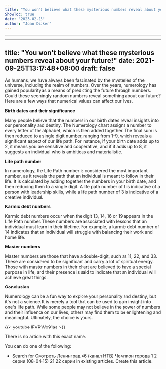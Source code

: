 ```yaml
---
title: "You won't believe what these mysterious numbers reveal about your future!"
ShowToc: true 
date: "2023-02-16"
author: "Joan Dicker"
---
```

*****
---
title: "You won't believe what these mysterious numbers reveal about your future!"
date: 2021-09-25T13:17:48+08:00
draft: false
---
As humans, we have always been fascinated by the mysteries of the universe, including the realm of numbers. Over the years, numerology has gained popularity as a means of predicting the future through numbers. Could these seemingly random numbers reveal something about our future? Here are a few ways that numerical values can affect our lives.

**Birth dates and their significance**

Many people believe that the numbers in our birth dates reveal insights into our personality and destiny. The Numerology chart assigns a number to every letter of the alphabet, which is then added together. The final sum is then reduced to a single digit number, ranging from 1-9, which reveals a significant aspect of our life path. For instance, if your birth date adds up to 2, it means you are sensitive and cooperative, and if it adds up to 8, it suggests an individual who is ambitious and materialistic.

**Life path number**

In numerology, the Life Path number is considered the most important number, as it reveals the path that an individual is meant to follow in their life. It is calculated by adding together the numbers in your birth date, and then reducing them to a single digit. A life path number of 1 is indicative of a person with leadership skills, while a life path number of 3 is indicative of a creative individual.

**Karmic debt numbers**

Karmic debt numbers occur when the digit 13, 14, 16 or 19 appears in the Life Path number. These numbers are associated with lessons that an individual must learn in their lifetime. For example, a karmic debt number of 14 indicates that an individual will struggle with balancing their work and home life.

**Master numbers**

Master numbers are those that have a double-digit, such as 11, 22, and 33. These are considered to be significant and carry a lot of spiritual energy. Those with master numbers in their chart are believed to have a special purpose in life, and their presence is said to indicate that an individual will achieve great things.

**Conclusion**

Numerology can be a fun way to explore your personality and destiny, but it's not a science. It is merely a tool that can be used to gain insight into one's life path. While some people may not believe in the power of numbers and their influence on our lives, others may find them to be enlightening and meaningful. Ultimately, the choice is yours.

{{< youtube lFVRfWx91as >}} 





 
There is no article with this exact name.
 
You can do one of the following:
 
- Search for Смотреть Ленинград 46 (канал НТВ) Чемпион города 1 2 серии (08-04-15) 21 22 серии in existing articles.            Create this article.




